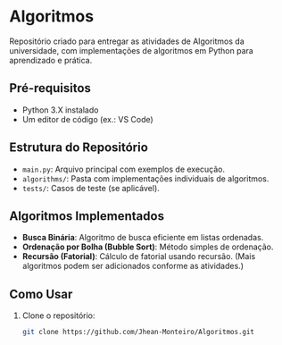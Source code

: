 # Algoritmos

Repositório criado para entregar as atividades de Algoritmos da universidade, com implementações de algoritmos em Python para aprendizado e prática.

## Pré-requisitos
- Python 3.X instalado
- Um editor de código (ex.: VS Code)

## Estrutura do Repositório
- `main.py`: Arquivo principal com exemplos de execução.
- `algorithms/`: Pasta com implementações individuais de algoritmos.
- `tests/`: Casos de teste (se aplicável).

## Algoritmos Implementados
- **Busca Binária**: Algoritmo de busca eficiente em listas ordenadas.
- **Ordenação por Bolha (Bubble Sort)**: Método simples de ordenação.
- **Recursão (Fatorial)**: Cálculo de fatorial usando recursão.
(Mais algoritmos podem ser adicionados conforme as atividades.)

## Como Usar
1. Clone o repositório:
   ```bash
   git clone https://github.com/Jhean-Monteiro/Algoritmos.git
